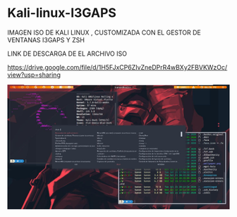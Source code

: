 # Kali-linux-I3GAPS
IMAGEN ISO DE KALI LINUX , CUSTOMIZADA CON EL GESTOR DE VENTANAS I3GAPS Y ZSH



LINK DE DESCARGA DE EL ARCHIVO ISO

https://drive.google.com/file/d/1H5FJxCP6ZIvZneDPrR4wBXy2FBVKWzOc/view?usp=sharing


<img src="https://github.com/kanonufo/Kali-linux-I3GAPS/blob/master/Screenshot%20(20200722-183703).jpg">
